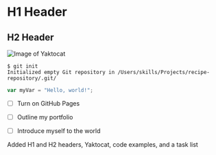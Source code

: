 # H1 Header
## H2 Header

![Image of Yaktocat](https://octodex.github.com/images/yaktocat.png)

```
$ git init
Initialized empty Git repository in /Users/skills/Projects/recipe-repository/.git/
```


``` javascript
var myVar = "Hello, world!";
```

- [ ] Turn on GitHub Pages
- [ ] Outline my portfolio
- [ ] Introduce myself to the world






Added H1 and H2 headers, Yaktocat, code examples, and a task list
